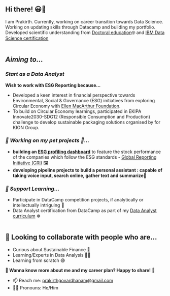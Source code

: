 ## Hi there! 😃👋
I am Prakirth. Currently, working on career transition towards Data Science. Working on updating skills through Datacamp and building my portfolio.</br> Developed scientific understanding from [Doctoral education](https://www.researchgate.net/profile/Prakirth-Govardhanam)🤓 and [IBM Data Science certification](https://www.credly.com/users/narayana-prakirth-govardhanam)
</br></br>

## _Aiming to..._

### _Start as a Data Analyst_
**Wish to work with ESG Reporting because...**
- Developed a keen interest in financial perspective towards Environmental, Social & Governance (ESG) initiatives from exploring Circular Economy with [Ellen MacArthur Foundation](https://ellenmacarthurfoundation.org/topics/circular-economy-introduction/learning-pathways). 
- To build on Circular Economy learnings, participated in EKIPA Innovate2030-SDG12 (Responsible Consumption and Production) challenge to develop sustainable packaging solutions organised by for KION Group.


### _🔭 Working on  **_my pet projects_** 💓..._
  - **building an [ESG profiling dashboard](https://github.com/prak112/esg-profile.git)** to feature the stock performance of the companies which follow the ESG standards - [Global Reporting Initiative (GRI)](https://www.globalreporting.org/about-gri/) 🖼️
- **developing pipeline projects to build a personal assistant : capable of taking voice input, search online, gather text and summarize🌠**


### _🌱 Support Learning..._
  - Participate in DataCamp competition projects, if analytically or intellectually intriguing 🤔
  - Data Analyst certification from DataCamp as part of my [Data Analyst curriculum](https://relieved-rhodium-2de.notion.site/64a0006b14c24cb19c7d547ba3a14420?v=47a161a4626847cdb5eb8800a3e73493) ☸️</br></br>


## 👯 Looking to collaborate with people who are...
  -  Curious about Sustainable Finance 💸
  -  Learning/Experts in Data Analysis 🧑‍💻 
  -  Learning from scratch 😅

**💬 Wanna know more about me and my career plan? Happy to share!** 🍰
- 📫 Reach me: prakirthgovardhanam@gmail.com
- 🏳️‍🌈 Pronouns: He/Him
